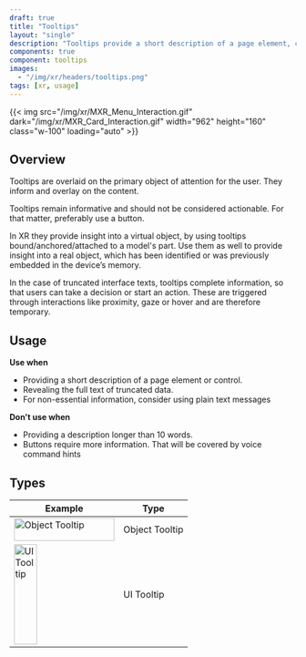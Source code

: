 ```yaml
---
draft: true
title: "Tooltips"
layout: "single"
description: "Tooltips provide a short description of a page element, control or object."
components: true
component: tooltips
images:
  - "/img/xr/headers/tooltips.png"
tags: [xr, usage]
---
```


{{< img src="/img/xr/MXR_Menu_Interaction.gif" dark="/img/xr/MXR_Card_Interaction.gif" width="962" height="160" class="w-100" loading="auto" >}}

## Overview

Tooltips are overlaid on the primary object of attention for the user. They inform and overlay on the content.

Tooltips remain informative and should not be considered actionable.  For that matter, preferably use a button.

In XR they provide insight into a virtual object, by using tooltips bound/anchored/attached to a model's part. Use them as well to provide insight into a real object, which has been identified or was previously embedded in the device’s memory.

In the case of truncated interface texts, tooltips complete information, so that users can take a decision or start an action.  These are triggered through interactions like proximity, gaze or hover and are therefore temporary.


## Usage

**Use when**

- Providing a short description of a page element or control.
- Revealing the full text of truncated data.
- For non-essential information, consider using plain text messages


**Don't use when**

- Providing a description longer than 10 words.
- Buttons require more information.  That will be covered by voice command hints

## Types

<table class="table table-bordered">
  <thead class="thead-light">
    <tr>
      <th>Example</th>
      <th>Type </th>
    </tr>
  </thead>
  <tbody>
    <tr>
      <td><img src="/img/xr/" alt="Object Tooltip" width="176"height="40"></td>
      <td>Object Tooltip</td>
    </tr>
    <tr>
      <td><img src="/img/xr/" alt="UI Tooltip" width="40"height="176"></td>
      <td>UI Tooltip</td>
    </tr>
  </tbody>
</table>
